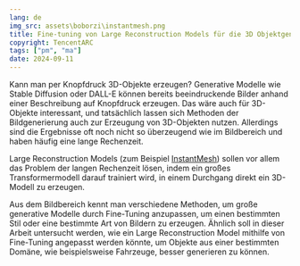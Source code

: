 ```yaml
---
lang: de
img_src: assets\boborzi\instantmesh.png
title: Fine-tuning von Large Reconstruction Models für die 3D Objektgenerierung
copyright: TencentARC
tags: ["pm", "ma"]
date: 2024-09-11
---
```

Kann man per Knopfdruck 3D-Objekte erzeugen? Generative Modelle wie Stable Diffusion oder DALL-E können bereits beeindruckende Bilder anhand einer Beschreibung auf Knopfdruck erzeugen. Das wäre auch für 3D-Objekte interessant, und tatsächlich lassen sich Methoden der Bildgenerierung auch zur Erzeugung von 3D-Objekten nutzen. Allerdings sind die Ergebnisse oft noch nicht so überzeugend wie im Bildbereich und haben häufig eine lange Rechenzeit.

Large Reconstruction Models (zum Beispiel [InstantMesh](https://huggingface.co/spaces/TencentARC/InstantMesh)) sollen vor allem das Problem der langen Rechenzeit lösen, indem ein großes Transformermodell darauf trainiert wird, in einem Durchgang direkt ein 3D-Modell zu erzeugen.

Aus dem Bildbereich kennt man verschiedene Methoden, um große generative Modelle durch Fine-Tuning anzupassen, um einen bestimmten Stil oder eine bestimmte Art von Bildern zu erzeugen. Ähnlich soll in dieser Arbeit untersucht werden, wie ein Large Reconstruction Model mithilfe von Fine-Tuning angepasst werden könnte, um Objekte aus einer bestimmten Domäne, wie beispielsweise Fahrzeuge, besser generieren zu können.
